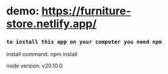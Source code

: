 # demo: https://furniture-store.netlify.app/

### `to install this app on your computer you need npm`

install command: npm install

node version: v20.10.0